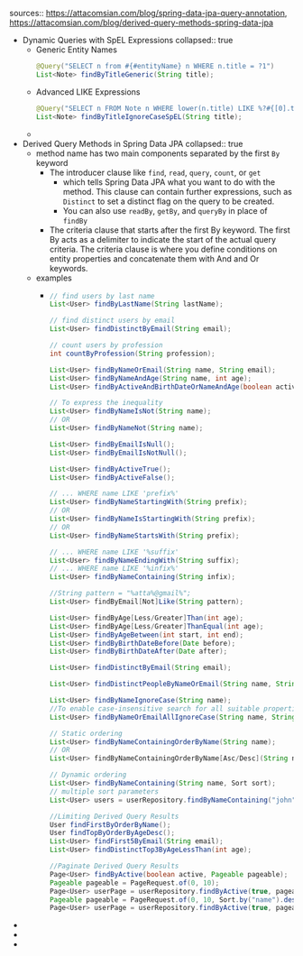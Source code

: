 sources:: https://attacomsian.com/blog/spring-data-jpa-query-annotation, https://attacomsian.com/blog/derived-query-methods-spring-data-jpa

- Dynamic Queries with SpEL Expressions
  collapsed:: true
	- Generic Entity Names
	  ```java
	  @Query("SELECT n from #{#entityName} n WHERE n.title = ?1")
	  List<Note> findByTitleGeneric(String title);
	  ```
	- Advanced LIKE Expressions
	  ```java
	  @Query("SELECT n FROM Note n WHERE lower(n.title) LIKE %?#{[0].toLowerCase()}%")
	  List<Note> findByTitleIgnoreCaseSpEL(String title);
	  ```
	-
- Derived Query Methods in Spring Data JPA
  collapsed:: true
	- method name has two main components separated by the first `By` keyword
		- The introducer clause like `find`, `read`, `query`, `count`, or `get`
			- which tells Spring Data JPA what you want to do with the method. This clause can contain further expressions, such as `Distinct` to set a distinct flag on the query to be created.
			- You can also use `readBy`, `getBy`, and `queryBy` in place of `findBy`
		- The criteria clause that starts after the first By keyword. The first By acts as a delimiter to indicate the start of the actual query criteria. The criteria clause is where you define conditions on entity properties and concatenate them with And and Or keywords.
	- examples
		- ```java
		  // find users by last name
		  List<User> findByLastName(String lastName);
		  
		  // find distinct users by email
		  List<User> findDistinctByEmail(String email);
		  
		  // count users by profession
		  int countByProfession(String profession);
		  
		  List<User> findByNameOrEmail(String name, String email);
		  List<User> findByNameAndAge(String name, int age);
		  List<User> findByActiveAndBirthDateOrNameAndAge(boolean active,Date dob, String name, int age);
		  
		  // To express the inequality
		  List<User> findByNameIsNot(String name);
		  // OR
		  List<User> findByNameNot(String name);
		  
		  List<User> findByEmailIsNull();
		  List<User> findByEmailIsNotNull();
		  
		  List<User> findByActiveTrue();
		  List<User> findByActiveFalse();
		  
		  // ... WHERE name LIKE 'prefix%'
		  List<User> findByNameStartingWith(String prefix);
		  // OR
		  List<User> findByNameIsStartingWith(String prefix);
		  // OR
		  List<User> findByNameStartsWith(String prefix);
		  
		  // ... WHERE name LIKE '%suffix'
		  List<User> findByNameEndingWith(String suffix);
		  // ... WHERE name LIKE '%infix%'
		  List<User> findByNameContaining(String infix);
		  
		  //String pattern = "%atta%@gmail%";
		  List<User> findByEmail[Not]Like(String pattern);
		  
		  List<User> findByAge[Less/Greater]Than(int age);
		  List<User> findByAge[Less/Greater]ThanEqual(int age);
		  List<User> findByAgeBetween(int start, int end);
		  List<User> findByBirthDateBefore(Date before);
		  List<User> findByBirthDateAfter(Date after);
		  
		  List<User> findDistinctByEmail(String email);
		  
		  List<User> findDistinctPeopleByNameOrEmail(String name, String email);
		  
		  List<User> findByNameIgnoreCase(String name);
		  //To enable case-insensitive search for all suitable properties
		  List<User> findByNameOrEmailAllIgnoreCase(String name, String email);
		  
		  // Static ordering
		  List<User> findByNameContainingOrderByName(String name);
		  // OR
		  List<User> findByNameContainingOrderByName[Asc/Desc](String name);
		  
		  // Dynamic ordering
		  List<User> findByNameContaining(String name, Sort sort);
		  // multiple sort parameters
		  List<User> users = userRepository.findByNameContaining("john", Sort.by("name", "age").descending());
		  
		  //Limiting Derived Query Results
		  User findFirstByOrderByName();
		  User findTopByOrderByAgeDesc();
		  List<User> findFirst5ByEmail(String email);
		  List<User> findDistinctTop3ByAgeLessThan(int age);
		  
		  //Paginate Derived Query Results
		  Page<User> findByActive(boolean active, Pageable pageable);
		  Pageable pageable = PageRequest.of(0, 10);
		  Page<User> userPage = userRepository.findByActive(true, pageable)
		  Pageable pageable = PageRequest.of(0, 10, Sort.by("name").descending());
		  Page<User> userPage = userRepository.findByActive(true, pageable);
		  ```
-
-
-
